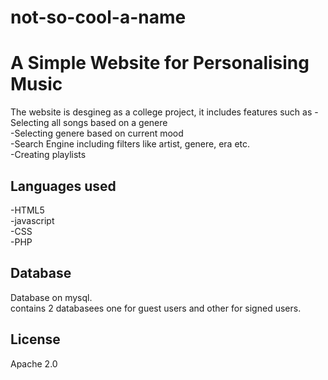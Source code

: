 # not-so-cool-a-name

# A Simple Website for Personalising Music 
The website is desgineg as a college project, it includes features such as 
-Selecting all songs based on a genere<br>
-Selecting genere based on current mood<br>
-Search Engine including filters like artist, genere, era etc.<br>
-Creating playlists<br>

## Languages used
-HTML5<br>
-javascript<br>
-CSS<br>
-PHP<br>

## Database
Database on mysql.<br>
contains 2 databasees one for guest users and other for signed users.

## License
Apache 2.0
